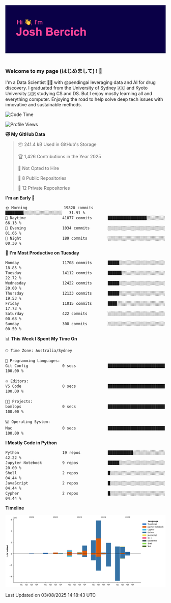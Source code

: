 
<div align="center">
<img src="profile-banner.png" />
</div>

</br>

### Welcome to my page (はじめまして) ! 🌸

I'm a Data Scientist 👨‍🔬 with @pendingai leveraging data and AI for drug discovery. I graduated from the University of Sydney 🇦🇺 and Kyoto University 🇯🇵 studying CS and DS. But I enjoy mostly learning all and everything computer. Enjoying the road to help solve deep tech issues with innovative and sustainable methods.

<!--START_SECTION:waka-->
![Code Time](http://img.shields.io/badge/Code%20Time-0%20secs-blue)

![Profile Views](http://img.shields.io/badge/Profile%20Views-27-blue)

**🐱 My GitHub Data** 

> 📦 241.4 kB Used in GitHub's Storage 
 > 
> 🏆 1,426 Contributions in the Year 2025
 > 
> 🚫 Not Opted to Hire
 > 
> 📜 8 Public Repositories 
 > 
> 🔑 12 Private Repositories 
 > 
**I'm an Early 🐤** 

```text
🌞 Morning                19820 commits       ████████░░░░░░░░░░░░░░░░░   31.91 % 
🌆 Daytime                41077 commits       █████████████████░░░░░░░░   66.13 % 
🌃 Evening                1034 commits        ░░░░░░░░░░░░░░░░░░░░░░░░░   01.66 % 
🌙 Night                  189 commits         ░░░░░░░░░░░░░░░░░░░░░░░░░   00.30 % 
```
📅 **I'm Most Productive on Tuesday** 

```text
Monday                   11708 commits       █████░░░░░░░░░░░░░░░░░░░░   18.85 % 
Tuesday                  14112 commits       ██████░░░░░░░░░░░░░░░░░░░   22.72 % 
Wednesday                12422 commits       █████░░░░░░░░░░░░░░░░░░░░   20.00 % 
Thursday                 12133 commits       █████░░░░░░░░░░░░░░░░░░░░   19.53 % 
Friday                   11015 commits       ████░░░░░░░░░░░░░░░░░░░░░   17.73 % 
Saturday                 422 commits         ░░░░░░░░░░░░░░░░░░░░░░░░░   00.68 % 
Sunday                   308 commits         ░░░░░░░░░░░░░░░░░░░░░░░░░   00.50 % 
```


📊 **This Week I Spent My Time On** 

```text
🕑︎ Time Zone: Australia/Sydney

💬 Programming Languages: 
Git Config               0 secs              █████████████████████████   100.00 % 

🔥 Editors: 
VS Code                  0 secs              █████████████████████████   100.00 % 

🐱‍💻 Projects: 
bomlops                  0 secs              █████████████████████████   100.00 % 

💻 Operating System: 
Mac                      0 secs              █████████████████████████   100.00 % 
```

**I Mostly Code in Python** 

```text
Python                   19 repos            ███████████░░░░░░░░░░░░░░   42.22 % 
Jupyter Notebook         9 repos             █████░░░░░░░░░░░░░░░░░░░░   20.00 % 
Shell                    2 repos             █░░░░░░░░░░░░░░░░░░░░░░░░   04.44 % 
JavaScript               2 repos             █░░░░░░░░░░░░░░░░░░░░░░░░   04.44 % 
Cypher                   2 repos             █░░░░░░░░░░░░░░░░░░░░░░░░   04.44 % 
```



**Timeline**

![Lines of Code chart](https://raw.githubusercontent.com/JBercich/JBercich/main/assets/bar_graph.png)


 Last Updated on 03/08/2025 14:18:43 UTC
<!--END_SECTION:waka-->
